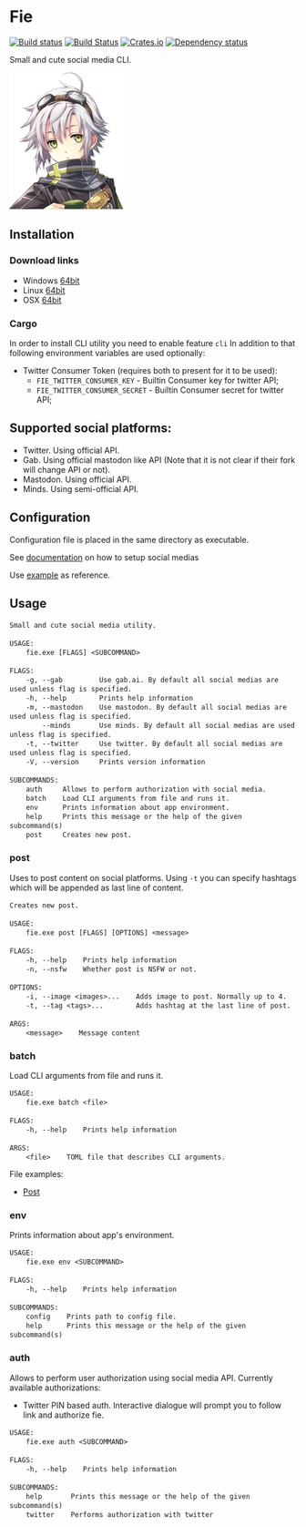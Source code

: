 # Fie

[![Build status](https://ci.appveyor.com/api/projects/status/oc937oppd38x1y4y/branch/master?svg=true)](https://ci.appveyor.com/project/DoumanAsh/fie/branch/master)
[![Build Status](https://travis-ci.org/DoumanAsh/fie.svg?branch=master)](https://travis-ci.org/DoumanAsh/fie)
[![Crates.io](https://img.shields.io/crates/v/fie.svg)](https://crates.io/crates/fie)
[![Dependency status](https://deps.rs/crate/fie/0.16.3/status.svg)](https://deps.rs/crate/fie)

Small and cute social media CLI.

![Icon](icon.jpg)

## Installation

### Download links

* Windows [64bit](https://github.com/DoumanAsh/fie/releases/download/0.16.3/fie-0.16.3-x86_64-pc-windows-msvc.zip)
* Linux [64bit](https://github.com/DoumanAsh/fie/releases/download/0.16.3/fie-0.16.3-x86_64-unknown-linux-gnu.zip)
* OSX [64bit](https://github.com/DoumanAsh/fie/releases/download/0.16.3/fie-0.16.3-x86_64-apple-darwin.zip)

### Cargo

In order to install CLI utility you need to enable feature `cli`
In addition to that following environment variables are used optionally:

- Twitter Consumer Token (requires both to present for it to be used):
    - `FIE_TWITTER_CONSUMER_KEY` - Builtin Consumer key for twitter API;
    - `FIE_TWITTER_CONSUMER_SECRET` - Builtin Consumer secret for twitter API;

## Supported social platforms:

* Twitter. Using official API.
* Gab. Using official mastodon like API (Note that it is not clear if their fork will change API or not).
* Mastodon. Using official API.
* Minds. Using semi-official API.

## Configuration

Configuration file is placed in the same directory as executable.

See [documentation](docs/configuration.md) on how to setup social medias

Use [example](fie.toml) as reference.

## Usage

```
Small and cute social media utility.

USAGE:
    fie.exe [FLAGS] <SUBCOMMAND>

FLAGS:
    -g, --gab         Use gab.ai. By default all social medias are used unless flag is specified.
    -h, --help        Prints help information
    -m, --mastodon    Use mastodon. By default all social medias are used unless flag is specified.
        --minds       Use minds. By default all social medias are used unless flag is specified.
    -t, --twitter     Use twitter. By default all social medias are used unless flag is specified.
    -V, --version     Prints version information

SUBCOMMANDS:
    auth     Allows to perform authorization with social media.
    batch    Load CLI arguments from file and runs it.
    env      Prints information about app environment.
    help     Prints this message or the help of the given subcommand(s)
    post     Creates new post.
```

### post

Uses to post content on social platforms.
Using `-t` you can specify hashtags which will be appended as last line of content.

```
Creates new post.

USAGE:
    fie.exe post [FLAGS] [OPTIONS] <message>

FLAGS:
    -h, --help    Prints help information
    -n, --nsfw    Whether post is NSFW or not.

OPTIONS:
    -i, --image <images>...    Adds image to post. Normally up to 4.
    -t, --tag <tags>...        Adds hashtag at the last line of post.

ARGS:
    <message>    Message content
```

### batch

Load CLI arguments from file and runs it.

```
USAGE:
    fie.exe batch <file>

FLAGS:
    -h, --help    Prints help information

ARGS:
    <file>    TOML file that describes CLI arguments.
```

File examples:
* [Post](fie_post.toml)

### env

Prints information about app's environment.

```
USAGE:
    fie.exe env <SUBCOMMAND>

FLAGS:
    -h, --help    Prints help information

SUBCOMMANDS:
    config    Prints path to config file.
    help      Prints this message or the help of the given subcommand(s)
```

### auth

Allows to perform user authorization using social media API.
Currently available authorizations:

- Twitter PIN based auth. Interactive dialogue will prompt you to follow link and authorize fie.

```
USAGE:
    fie.exe auth <SUBCOMMAND>

FLAGS:
    -h, --help    Prints help information

SUBCOMMANDS:
    help       Prints this message or the help of the given subcommand(s)
    twitter    Performs authorization with twitter
```
